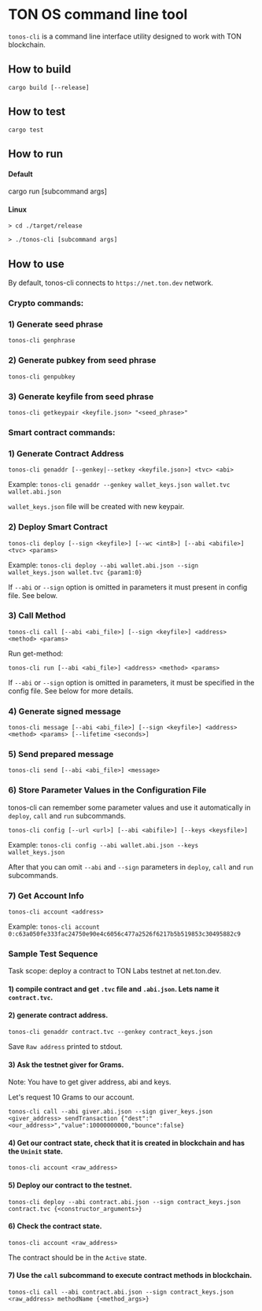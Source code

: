 # TON OS command line tool

`tonos-cli` is a command line interface utility designed to work with TON blockchain.

## How to build

    cargo build [--release]

## How to test

    cargo test

## How to run

#### Default

cargo run [subcommand args]

#### Linux
`> cd ./target/release`

`> ./tonos-cli [subcommand args]`

## How to use

By default, tonos-cli connects to `https://net.ton.dev` network.

### Crypto commands:

### 1) Generate seed phrase 

    tonos-cli genphrase

### 2) Generate pubkey from seed phrase

    tonos-cli genpubkey

### 3) Generate keyfile from seed phrase

    tonos-cli getkeypair <keyfile.json> "<seed_phrase>"

### Smart contract commands:

### 1) Generate Contract Address

    tonos-cli genaddr [--genkey|--setkey <keyfile.json>] <tvc> <abi>

Example: `tonos-cli genaddr --genkey wallet_keys.json wallet.tvc wallet.abi.json`

`wallet_keys.json` file will be created with new keypair.

### 2) Deploy Smart Contract

    tonos-cli deploy [--sign <keyfile>] [--wc <int8>] [--abi <abifile>] <tvc> <params> 

Example: `tonos-cli deploy --abi wallet.abi.json --sign wallet_keys.json wallet.tvc {param1:0}`

If `--abi` or `--sign` option is omitted in parameters it must present in config file. See below.

### 3) Call Method

    tonos-cli call [--abi <abi_file>] [--sign <keyfile>] <address> <method> <params>

Run get-method:

    tonos-cli run [--abi <abi_file>] <address> <method> <params>

If `--abi` or `--sign` option is omitted in parameters, it must be specified in the config file. See below for more details.

### 4) Generate signed message

    tonos-cli message [--abi <abi_file>] [--sign <keyfile>] <address> <method> <params> [--lifetime <seconds>]

### 5) Send prepared message

    tonos-cli send [--abi <abi_file>] <message>


### 6) Store Parameter Values in the Configuration File

tonos-cli can remember some parameter values and use it automatically in `deploy`, `call` and `run` subcommands.

    tonos-cli config [--url <url>] [--abi <abifile>] [--keys <keysfile>]

Example: `tonos-cli config --abi wallet.abi.json --keys wallet_keys.json`

After that you can omit `--abi` and `--sign` parameters in `deploy`, `call` and `run` subcommands. 

### 7) Get Account Info

    tonos-cli account <address>

Example: `tonos-cli account 0:c63a050fe333fac24750e90e4c6056c477a2526f6217b5b519853c30495882c9`

### Sample Test Sequence
Task scope: deploy a contract to TON Labs testnet at net.ton.dev.

#### 1) compile contract and get `.tvc` file and `.abi.json`. Lets name it `contract.tvc`.

#### 2) generate contract address.

    tonos-cli genaddr contract.tvc --genkey contract_keys.json

Save `Raw address` printed to stdout.

#### 3) Ask the testnet giver for Grams.

Note: You have to get giver address, abi and keys. 

Let's request 10 Grams to our account.

    tonos-cli call --abi giver.abi.json --sign giver_keys.json <giver_address> sendTransaction {"dest":"<our_address>","value":10000000000,"bounce":false}

#### 4) Get our contract state, check that it is created in blockchain and has the `Uninit` state.

    tonos-cli account <raw_address>

#### 5) Deploy our contract to the testnet.

    tonos-cli deploy --abi contract.abi.json --sign contract_keys.json contract.tvc {<constructor_arguments>}

#### 6) Check the contract state.

    tonos-cli account <raw_address>

The contract should be in the `Active` state.

#### 7) Use the `call` subcommand to execute contract methods in blockchain.

    tonos-cli call --abi contract.abi.json --sign contract_keys.json <raw_address> methodName {<method_args>}
